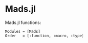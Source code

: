 # Mads.jl

Mads.jl functions:

```@autodocs
Modules = [Mads]
Order   = [:function, :macro, :type]
```
